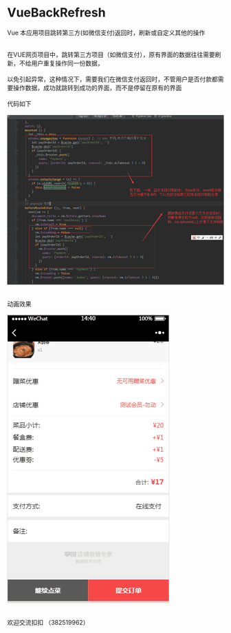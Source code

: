 # VueBackRefresh
Vue 本应用项目跳转第三方(如微信支付)返回时，刷新或自定义其他的操作

<BR>在VUE网页项目中，跳转第三方项目（如微信支付），原有界面的数据往往需要刷新，不给用户重复操作同一份数据，<BR>
<BR>以免引起异常，这种情况下，需要我们在微信支付返回时，不管用户是否付款都需要操作数据，成功就跳转到成功的界面，而不是停留在原有的界面<BR>
<BR>代码如下<BR>
<BR>![image](https://github.com/MbsGood/VueBackRefresh/blob/master/1.png)<BR>

<BR>动画效果<BR>
<BR>![image](https://github.com/MbsGood/VueBackRefresh/blob/master/test.gif)<BR>

<BR>欢迎交流扣扣 （382519962）<BR>
